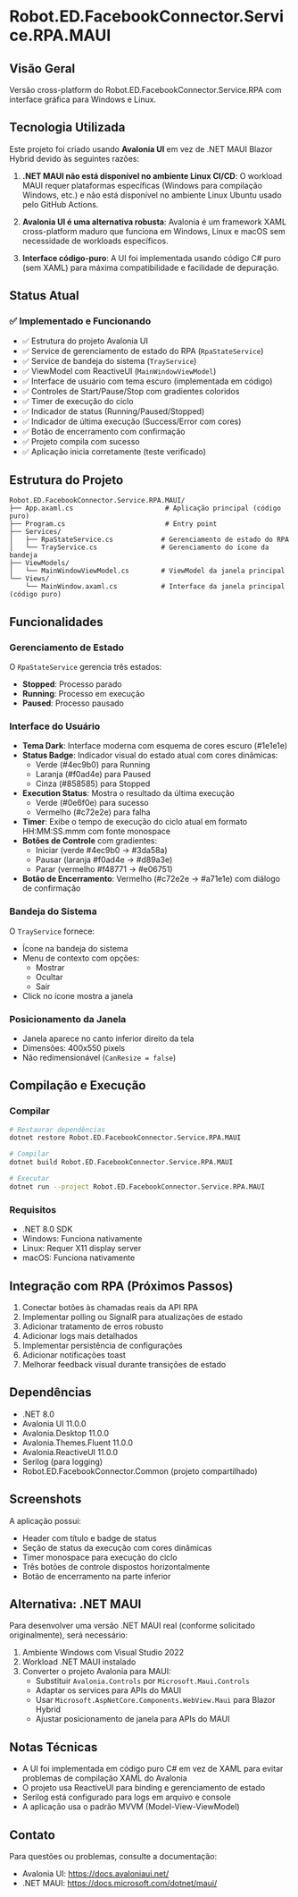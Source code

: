 # Robot.ED.FacebookConnector.Service.RPA.MAUI

## Visão Geral
Versão cross-platform do Robot.ED.FacebookConnector.Service.RPA com interface gráfica para Windows e Linux.

## Tecnologia Utilizada
Este projeto foi criado usando **Avalonia UI** em vez de .NET MAUI Blazor Hybrid devido às seguintes razões:

1. **.NET MAUI não está disponível no ambiente Linux CI/CD**: O workload MAUI requer plataformas específicas (Windows para compilação Windows, etc.) e não está disponível no ambiente Linux Ubuntu usado pelo GitHub Actions.

2. **Avalonia UI é uma alternativa robusta**: Avalonia é um framework XAML cross-platform maduro que funciona em Windows, Linux e macOS sem necessidade de workloads específicos.

3. **Interface código-puro**: A UI foi implementada usando código C# puro (sem XAML) para máxima compatibilidade e facilidade de depuração.

## Status Atual

### ✅ Implementado e Funcionando
- ✅ Estrutura do projeto Avalonia UI
- ✅ Service de gerenciamento de estado do RPA (`RpaStateService`)
- ✅ Service de bandeja do sistema (`TrayService`)
- ✅ ViewModel com ReactiveUI (`MainWindowViewModel`)
- ✅ Interface de usuário com tema escuro (implementada em código)
- ✅ Controles de Start/Pause/Stop com gradientes coloridos
- ✅ Timer de execução do ciclo
- ✅ Indicador de status (Running/Paused/Stopped)
- ✅ Indicador de última execução (Success/Error com cores)
- ✅ Botão de encerramento com confirmação
- ✅ Projeto compila com sucesso
- ✅ Aplicação inicia corretamente (teste verificado)

## Estrutura do Projeto

```
Robot.ED.FacebookConnector.Service.RPA.MAUI/
├── App.axaml.cs                       # Aplicação principal (código puro)
├── Program.cs                         # Entry point
├── Services/
│   ├── RpaStateService.cs            # Gerenciamento de estado do RPA
│   └── TrayService.cs                # Gerenciamento do ícone da bandeja
├── ViewModels/
│   └── MainWindowViewModel.cs        # ViewModel da janela principal
└── Views/
    └── MainWindow.axaml.cs           # Interface da janela principal (código puro)
```

## Funcionalidades

### Gerenciamento de Estado
O `RpaStateService` gerencia três estados:
- **Stopped**: Processo parado
- **Running**: Processo em execução
- **Paused**: Processo pausado

### Interface do Usuário
- **Tema Dark**: Interface moderna com esquema de cores escuro (#1e1e1e)
- **Status Badge**: Indicador visual do estado atual com cores dinâmicas:
  - Verde (#4ec9b0) para Running
  - Laranja (#f0ad4e) para Paused
  - Cinza (#858585) para Stopped
- **Execution Status**: Mostra o resultado da última execução
  - Verde (#0e6f0e) para sucesso
  - Vermelho (#c72e2e) para falha
- **Timer**: Exibe o tempo de execução do ciclo atual em formato HH:MM:SS.mmm com fonte monospace
- **Botões de Controle** com gradientes:
  - Iniciar (verde #4ec9b0 → #3da58a)
  - Pausar (laranja #f0ad4e → #d89a3e)
  - Parar (vermelho #f48771 → #e06751)
- **Botão de Encerramento**: Vermelho (#c72e2e → #a71e1e) com diálogo de confirmação

### Bandeja do Sistema
O `TrayService` fornece:
- Ícone na bandeja do sistema
- Menu de contexto com opções:
  - Mostrar
  - Ocultar
  - Sair
- Click no ícone mostra a janela

### Posicionamento da Janela
- Janela aparece no canto inferior direito da tela
- Dimensões: 400x550 pixels
- Não redimensionável (`CanResize = false`)

## Compilação e Execução

### Compilar

```bash
# Restaurar dependências
dotnet restore Robot.ED.FacebookConnector.Service.RPA.MAUI

# Compilar
dotnet build Robot.ED.FacebookConnector.Service.RPA.MAUI

# Executar
dotnet run --project Robot.ED.FacebookConnector.Service.RPA.MAUI
```

### Requisitos

- .NET 8.0 SDK
- Windows: Funciona nativamente
- Linux: Requer X11 display server
- macOS: Funciona nativamente

## Integração com RPA (Próximos Passos)

1. Conectar botões às chamadas reais da API RPA
2. Implementar polling ou SignalR para atualizações de estado
3. Adicionar tratamento de erros robusto
4. Adicionar logs mais detalhados
5. Implementar persistência de configurações
6. Adicionar notificações toast
7. Melhorar feedback visual durante transições de estado

## Dependências

- .NET 8.0
- Avalonia UI 11.0.0
- Avalonia.Desktop 11.0.0
- Avalonia.Themes.Fluent 11.0.0
- Avalonia.ReactiveUI 11.0.0
- Serilog (para logging)
- Robot.ED.FacebookConnector.Common (projeto compartilhado)

## Screenshots

A aplicação possui:
- Header com título e badge de status
- Seção de status da execução com cores dinâmicas
- Timer monospace para execução do ciclo
- Três botões de controle dispostos horizontalmente
- Botão de encerramento na parte inferior

## Alternativa: .NET MAUI

Para desenvolver uma versão .NET MAUI real (conforme solicitado originalmente), será necessário:

1. Ambiente Windows com Visual Studio 2022
2. Workload .NET MAUI instalado
3. Converter o projeto Avalonia para MAUI:
   - Substituir `Avalonia.Controls` por `Microsoft.Maui.Controls`
   - Adaptar os services para APIs do MAUI
   - Usar `Microsoft.AspNetCore.Components.WebView.Maui` para Blazor Hybrid
   - Ajustar posicionamento de janela para APIs do MAUI

## Notas Técnicas

- A UI foi implementada em código puro C# em vez de XAML para evitar problemas de compilação XAML do Avalonia
- O projeto usa ReactiveUI para binding e gerenciamento de estado
- Serilog está configurado para logs em arquivo e console
- A aplicação usa o padrão MVVM (Model-View-ViewModel)

## Contato

Para questões ou problemas, consulte a documentação:
- Avalonia UI: https://docs.avaloniaui.net/
- .NET MAUI: https://docs.microsoft.com/dotnet/maui/
